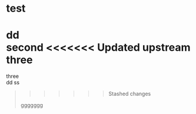 # test

dd  
second
<<<<<<< Updated upstream
three
=======
three   
dd
ss
>>>>>>> Stashed changes
>
>ggggggg

